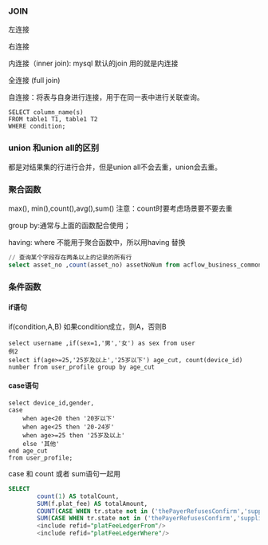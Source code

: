 ### JOIN

左连接

右连接

内连接（inner join): mysql 默认的join 用的就是内连接

全连接 (full join) 

自连接：将表与自身进行连接，用于在同一表中进行关联查询。

```mysql
SELECT column_name(s)
FROM table1 T1, table1 T2
WHERE condition;
```



### union 和union all的区别

都是对结果集的行进行合并，但是union all不会去重，union会去重。



### 聚合函数

max(), min(),count(),avg(),sum()  注意：count时要考虑场景要不要去重

group by:通常与上面的函数配合使用；

having: where 不能用于聚合函数中，所以用having 替换

```sql
// 查询某个字段存在两条以上的记录的所有行
select asset_no ,count(asset_no) assetNoNum from acflow_business_common.company_confirmed_asset_record ccar group by asset_no having assetNoNum>1

```



### 条件函数

#### if语句

if(condition,A,B) 如果condition成立，则A，否则B

```mysql
select username ,if(sex=1,'男','女') as sex from user 
例2
select if(age>=25,'25岁及以上','25岁以下') age_cut, count(device_id) number from user_profile group by age_cut
```

#### case语句

```mysql
select device_id,gender,
case
    when age<20 then '20岁以下'
    when age<25 then '20-24岁'
    when age>=25 then '25岁及以上'
    else '其他'
end age_cut
from user_profile;
```

case 和 count 或者 sum语句一起用

```sql
SELECT
        count(1) AS totalCount,
        SUM(f.plat_fee) AS totalAmount,
        COUNT(CASE WHEN tr.state not in ('thePayerRefusesConfirm','supplierRefusedToSignCashAgreement','fundersApprovalReject','loanFail','bankEntPayAcctAddingReject','theFinancingFailedBecauseTheAssetMatured') THEN 1 END) AS platFeeCount,
        SUM(CASE WHEN tr.state not in ('thePayerRefusesConfirm','supplierRefusedToSignCashAgreement','fundersApprovalReject','loanFail','bankEntPayAcctAddingReject','theFinancingFailedBecauseTheAssetMatured') THEN f.plat_fee ELSE 0 END) AS platFeeAmount
        <include refid="platFeeLedgerFrom"/>
        <include refid="platFeeLedgerWhere"/>
```

